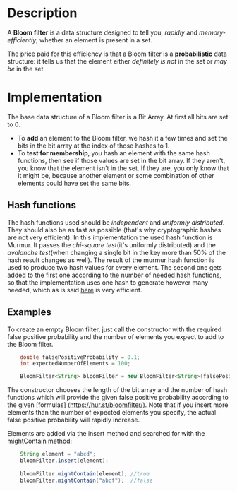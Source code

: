 # Description

A **Bloom filter** is a data structure designed to tell you, *rapidly* and *memory-efficiently*, whether an element is present in a set.

The price paid for this efficiency is that a Bloom filter is a **probabilistic** data structure: it tells us that the element either *definitely is not* in the set or *may be* in the set.

# Implementation
The base data structure of a Bloom filter is a Bit Array. At first all bits are set to 0. 
* To **add** an element to the Bloom filter, we hash it a few times and set the bits in the bit array at the index of those hashes to 1.
* To **test for membership**, you hash an element with the same hash functions, then see if those values are set in the bit array. If they aren't, you know that the element isn't in the set.
If they are, you only know that it might be, because another element or some combination of other elements could have set the same bits.

## Hash functions

The hash functions used should be *independent* and *uniformly distributed*. They should also be as fast as possible (that's why cryptographic hashes are not very efficient).
In this implementation the used hash function is Murmur. It passes the *chi-square test*(it's uniformly distributed) and the *avalanche test*(when changing a single bit in the key more than 50% of the hash result changes as well).
The result of the murmur hash function is used to produce two hash values for every element. The second one gets added to the first one according to the number of needed hash functions, so that the implementation uses one hash to generate however many needed, 
which as is said [here](https://www.youtube.com/watch?v=vx1JRs4M3HI&t=781s) is very efficient. 

## Examples

To create an empty Bloom filter, just call the constructor with the required false positive probability and the number of elements you expect to add to the Bloom filter.

```java
    double falsePositiveProbability = 0.1;
    int expectedNumberOfElements = 100;

    BloomFilter<String> bloomFilter = new BloomFilter<String>(falsePositiveProbability, expectedNumberOfElements);

```

The constructor chooses the length of the bit array and the number of hash functions which will provide the given false positive probability
according to the given [formulas] (https://hur.st/bloomfilter/). Note that if you insert more elements than the number of expected elements you specify, the actual false positive probability will rapidly increase.

Elements are added via the insert method and searched for with the mightContain method:

```java 
    String element = "abcd";
    bloomFilter.insert(element);
	
    bloomFilter.mightContain(element); //true
    bloomFilter.mightContain("abcf");  //false
	

```

